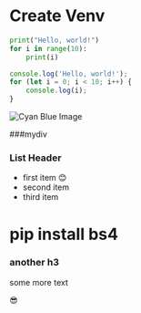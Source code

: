 # Create Venv

```python
print("Hello, world!")
for i in range(10):
    print(i)
```

```typescript hello world code
console.log('Hello, world!');
for (let i = 0; i < 10; i++) {
    console.log(i);
}
```

![Cyan Blue Image](./backgrounds/cyan_blue(5).png)

###mydiv
### List Header
- first item :blush:
- second item
- third item


# pip install bs4

### another h3

some more text


😎